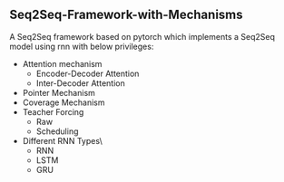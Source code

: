 ## Seq2Seq-Framework-with-Mechanisms

A Seq2Seq framework based on pytorch which implements a Seq2Seq model using rnn with below privileges:

* Attention mechanism
  * Encoder-Decoder Attention
  * Inter-Decoder Attention
* Pointer Mechanism
* Coverage Mechanism
* Teacher Forcing
  * Raw
  * Scheduling
* Different RNN Types\
  * RNN
  * LSTM
  * GRU

